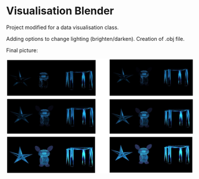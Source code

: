 # Visualisation Blender
Project modified for a data visualisation class.

Adding options to change lighting (brighten/darken). Creation of .obj file. 

Final picture:

![1](https://github.com/weronikaabednarz/Visualisation-Blender/blob/master/images/1.jpg)
